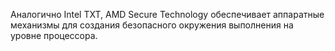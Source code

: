 Аналогично Intel TXT, AMD Secure Technology обеспечивает аппаратные механизмы для создания безопасного окружения выполнения на уровне процессора.